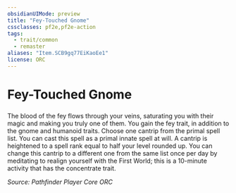 ```yaml
---
obsidianUIMode: preview
title: "Fey-Touched Gnome"
cssclasses: pf2e,pf2e-action
tags:
  - trait/common
  - remaster
aliases: "Item.SCB9gq77EiKaoEe1"
license: ORC
---
```

# Fey-Touched Gnome

### 






The blood of the fey flows through your veins, saturating you with their magic and making you truly one of them. You gain the fey trait, in addition to the gnome and humanoid traits. Choose one cantrip from the primal spell list. You can cast this spell as a primal innate spell at will. A cantrip is heightened to a spell rank equal to half your level rounded up. You can change this cantrip to a different one from the same list once per day by meditating to realign yourself with the First World; this is a 10-minute activity that has the concentrate trait.

*Source: Pathfinder Player Core*
*ORC*